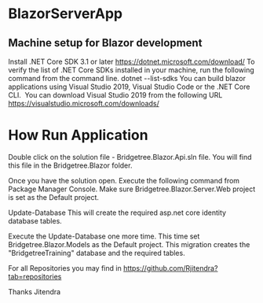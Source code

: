 # BlazorServerApp

## Machine setup for Blazor development
Install .NET Core SDK 3.1 or later https://dotnet.microsoft.com/download/
To verify the list of .NET Core SDKs installed in your machine, run the following command from the command line.
     dotnet --list-sdks
You can build blazor applications using Visual Studio 2019, Visual Studio Code or the .NET Core CLI. 
You can download Visual Studio 2019 from the following URL
https://visualstudio.microsoft.com/downloads/

# How Run Application
Double click on the solution file - Bridgetree.Blazor.Api.sln file. You will find this file in the Bridgetree.Blazor folder.

Once you have the solution open. Execute the following command from Package Manager Console. Make sure Bridgetree.Blazor.Server.Web project is set as the Default project.

Update-Database
This will create the required asp.net core identity database tables.

Execute the Update-Database one more time. This time set Bridgetree.Blazor.Models as the Default project. This migration creates the "BridgetreeTraining" database and the required tables.

For all Repositories you may find in
https://github.com/Rjitendra?tab=repositories

Thanks
Jitendra


